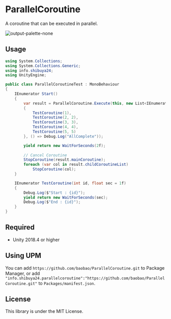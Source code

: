 # ParallelCoroutine

A coroutine that can be executed in parallel.

![output-palette-none](https://user-images.githubusercontent.com/144386/135176258-921fc1f9-a6ca-49ff-8e66-6f529c2544da.gif)

## Usage

```cs
using System.Collections;
using System.Collections.Generic;
using info.shibuya24;
using UnityEngine;

public class ParallelCoroutineTest : MonoBehaviour
{
    IEnumerator Start()
    {
        var result = ParallelCoroutine.Execute(this, new List<IEnumerator>()
        {
            TestCoroutine(1),
            TestCoroutine(2, 2),
            TestCoroutine(3, 3),
            TestCoroutine(4, 4),
            TestCoroutine(5, 5)
        }, () => Debug.Log("AllComplete"));

        yield return new WaitForSeconds(2f);
        
        // Cancel Coroutine
        StopCoroutine(result.mainCoroutine);
        foreach (var col in result.childCoroutineList)
            StopCoroutine(col);
    }

    IEnumerator TestCoroutine(int id, float sec = 1f)
    {
        Debug.Log($"Start : {id}");
        yield return new WaitForSeconds(sec);
        Debug.Log($"End : {id}");
    }
}
```


## Required
  
- Unity 2018.4 or higher


## Using UPM

You can add `https://github.com/baobao/ParallelCoroutine.git` to Package Manager,
or add `"info.shibuya24.parallelcoroutine":"https://github.com/baobao/ParallelCoroutine.git"` to `Packages/manifest.json`.
  

## License

This library is under the MIT License.
